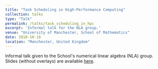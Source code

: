 ```yaml
---
title: "Task Scheduling in High-Performance Computing"
collection: talks
type: "Talk"
permalink: /talks/task_scheduling_in_hpc
excerpt: 'Informal talk for the NLA group.'
venue: "University of Manchester, School of Mathematics"
date: 2018-10-16
location: "Manchester, United Kingdom"
---
```


Informal talk given to the School's numerical linear algebra (NLA) group. 
Slides (without overlays) are available [here](https://mcsweeney90.github.io/files/nla-group-slides.pdf).
